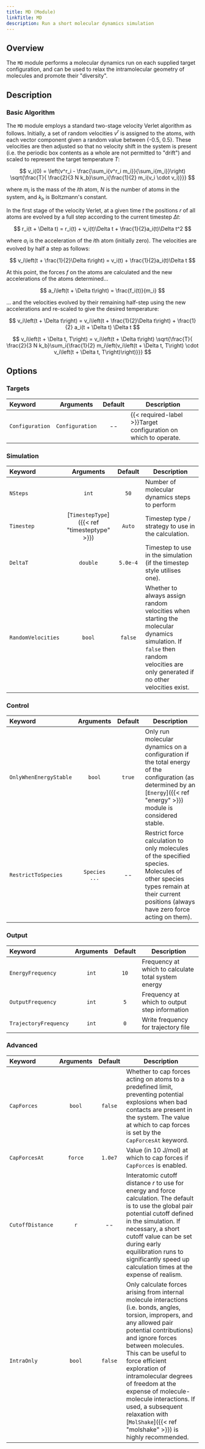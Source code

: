 ```yaml
---
title: MD (Module)
linkTitle: MD
description: Run a short molecular dynamics simulation
---
```


## Overview

The `MD` module performs a molecular dynamics run on each supplied target configuration, and can be used to relax the intramolecular geometry of molecules and promote their "diversity".

## Description

### Basic Algorithm

The `MD` module employs a standard two-stage velocity Verlet algorithm as follows. Initially, a set of random velocities $v^r$ is assigned to the atoms, with each vector component given a random value between {-0.5, 0.5}. These velocities are then adjusted so that no velocity shift in the system is present (i.e. the periodic box contents as a whole are not permitted to "drift") and scaled to represent the target temperature $T$:

$$ v_i(0) = \left(v^r_i - \frac{\sum_i{v^r_i m_i}}{\sum_i{m_i}}\right) \sqrt{\frac{T}{ \frac{2}{3 N k_b}\sum_i{\frac{1}{2} m_i(v_i \cdot v_i)}}} $$

where $m_i$ is the mass of the $i$th atom, $N$ is the number of atoms in the system, and $k_b$ is Boltzmann's constant.

In the first stage of the velocity Verlet, at a given time $t$ the positions $r$ of all atoms are evolved by a full step according to the current timestep $\Delta t$:

$$ r_i(t + \Delta t) = r_i(t) + v_i(t)\Delta t + \frac{1}{2}a_i(t)\Delta t^2 $$

where $a_i$ is the acceleration of the $i$th atom (initially zero). The velocities are evolved by half a step as follows:

$$ v_i\left(t + \frac{1}{2}\Delta t\right) = v_i(t) + \frac{1}{2}a_i(t)\Delta t $$

At this point, the forces $f$ on the atoms are calculated and the new accelerations of the atoms determined...

$$ a_i\left(t + \Delta t\right) = \frac{f_i(t)}{m_i} $$

... and the velocities evolved by their remaining half-step using the new accelerations and re-scaled to give the desired temperature:

$$ v_i\left(t + \Delta t\right) = v_i\left(t + \frac{1}{2}\Delta t\right) + \frac{1}{2} a_i(t + \Delta t) \Delta t $$

$$ v_i\left(t + \Delta t, T\right) = v_i\left(t + \Delta t\right) \sqrt{\frac{T}{ \frac{2}{3 N k_b}\sum_i{\frac{1}{2} m_i\left(v_i\left(t + \Delta t, T\right) \cdot v_i\left(t + \Delta t, T\right)\right)}}} $$

## Options

### Targets

|Keyword|Arguments|Default|Description|
|:------|:--:|:-----:|-----------|
|`Configuration`|`Configuration`|--|{{< required-label >}}Target configuration on which to operate.|

### Simulation

|Keyword|Arguments|Default|Description|
|:------|:--:|:-----:|-----------|
`NSteps`|`int`|`50`|Number of molecular dynamics steps to perform|
|`Timestep`|[`TimestepType`]({{< ref "timesteptype" >}})|`Auto`|Timestep type / strategy to use in the calculation.|
|`DeltaT`|`double`|`5.0e-4`|Timestep to use in the simulation (if the timestep style utilises one).|
|`RandomVelocities`|`bool`|`false`|Whether to always assign random velocities when starting the molecular dynamics simulation. If `false` then random velocities are only generated if no other velocities exist.|

### Control

|Keyword|Arguments|Default|Description|
|:------|:--:|:-----:|-----------|
|`OnlyWhenEnergyStable`|`bool`|`true`|Only run molecular dynamics on a configuration if the total energy of the configuration (as determined by an [`Energy`]({{< ref "energy" >}}) module is considered stable.|
|`RestrictToSpecies`|`Species ...`|--|Restrict force calculation to only molecules of the specified species. Molecules of other species types remain at their current positions (always have zero force acting on them).|

### Output

|Keyword|Arguments|Default|Description|
|:------|:--:|:-----:|-----------|
`EnergyFrequency`|`int`|`10`|Frequency at which to calculate total system energy|
`OutputFrequency`|`int`|`5`|Frequency at which to output step information|
`TrajectoryFrequency`|`int`|`0`|Write frequency for trajectory file|

### Advanced

|Keyword|Arguments|Default|Description|
|:------|:--:|:-----:|-----------|
|`CapForces`|`bool`|`false`|Whether to cap forces acting on atoms to a predefined limit, preventing potential explosions when bad contacts are present in the system. The value at which to cap forces is set by the `CapForcesAt` keyword.|
|`CapForcesAt`|`force`|`1.0e7`|Value (in 10 J/mol) at which to cap forces if `CapForces` is enabled.|
|`CutoffDistance`|`r`|--|Interatomic cutoff distance $r$ to use for energy and force calculation. The default is to use the global pair potential cutoff defined in the simulation. If necessary, a short cutoff value can be set during early equilibration runs to significantly speed up calculation times at the expense of realism.|
|`IntraOnly`|`bool`|`false`|Only calculate forces arising from internal molecule interactions (i.e. bonds, angles, torsion, impropers, and any allowed pair potential contributions) and ignore forces between molecules. This can be useful to force efficient exploration of intramolecular degrees of freedom at the expense of molecule-molecule interactions. If used, a subsequent relaxation with [`MolShake`]({{< ref "molshake" >}}) is highly recommended.|
